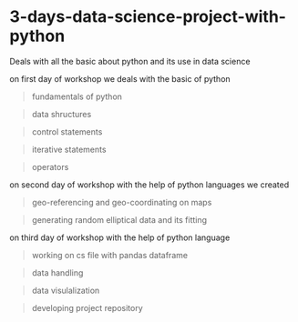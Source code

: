# 3-days-data-science-project-with-python
Deals with all the basic about python and its use in data science 



on first day of workshop we deals with the basic of python



>fundamentals of python


>data shructures



>control statements



>iterative statements



>operators



on second day of workshop with the help of python languages we created 



>geo-referencing and geo-coordinating on maps



>generating random elliptical data and its fitting



on third day of workshop with the help of python language



>working on cs file  with pandas dataframe



>data handling



>data visulalization



>developing project repository


